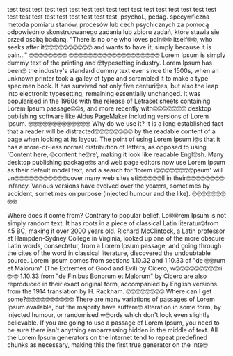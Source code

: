 test test test test test test test test test test test test test test test test test test test test test test test test test 
test, psychol., pedag. specy🤓ficzna metoda pomiaru stanów, procesów lub cech psychicznych za pomocą odpowiednio skonstruowanego zadania lub zbioru zadań, które stawia się przed osobą badaną.
"There is no one who loves pain🤓🤓 itself🤓🤓, who seeks after it🤓🤓🤓🤓🤓🤓🤓🤓🤓🤓 and wants to have it, simply because it is pain..."
🤓🤓🤓🤓🤓🤓🤓🤓
🤓🤓🤓🤓🤓🤓🤓🤓🤓🤓🤓🤓🤓🤓🤓🤓🤓🤓🤓
Lorem Ipsum is simply dummy text of the printing and 🤓typesetting industry. Lorem Ipsum has been🤓 the industry's standard dummy text ever since the 1500s, when an unknown printer took a galley of type and scrambled it to make a type specimen book. It has survived not only five centuri🤓es, but also the leap into electronic typesetting, remaining essentially unchanged. It was popularised in the 1960s with the release of Letraset sheets containing Lorem Ipsum passage🤓🤓s, and more recently with🤓🤓🤓🤓🤓🤓🤓 desktop publishing software like Aldus PageMaker including versions of Lorem Ipsum.
🤓🤓🤓🤓🤓🤓🤓🤓🤓🤓🤓🤓🤓
Why do we use it?
It is a long established fact that a reader will be distracted🤓🤓🤓🤓🤓🤓🤓🤓 by the readable content of a page when looking at its layout. The point of using Lorem Ipsum i🤓s that it has a more-or-less normal distribution of letters, as opposed to using 'Content here, 🤓content he🤓re', making it look like readable Engl🤓sh. Many desktop publishing package🤓s and web page editors now use Lorem Ipsum as their default model text, and a search for 'lorem i🤓🤓🤓🤓🤓🤓🤓🤓psum' will un🤓🤓🤓🤓🤓🤓🤓🤓🤓🤓🤓cover many web sites sti🤓🤓🤓🤓🤓ll in their🤓🤓🤓🤓🤓🤓🤓🤓infancy. Various versions have evolved over the yea🤓rs, sometimes by accident, sometimes on purpose (injected humour and the like).
🤓🤓🤓🤓🤓🤓🤓🤓🤓

Where does it come from?
Contrary to popular belief, Lo🤓🤓rem Ipsum is not simply random text. It has roots in a piece of classical Latin literatur🤓from 45 BC, making it over 2000 years old. Richard McClintock, a Latin professor at Hampden-Sydney College in Virginia, looked up one of the more obscure Latin words, consectetur, from a Lorem Ipsum passage, and going through the cites of the word in classical literature, discovered the undoubtable source. Lorem Ipsum comes from sections 1.10.32 and 1.10.33 of "de 🤓🤓rum et Malorum" (The Extremes of Good and Evil) by Cicero, w🤓🤓🤓🤓🤓🤓🤓🤓🤓ri🤓i🤓 1.10.33 from "de Finibus Bonorum et Malorum" by Cicero are also reproduced in their exact original form, accompanied by English versions from the 1914 translation by H. Rackham.
🤓🤓🤓🤓🤓🤓🤓🤓
Where can I get some?🤓🤓🤓🤓🤓🤓🤓🤓🤓🤓
There are many variations of passages of Lorem Ipsum available, but the majority have suffere🤓 alteration in some form, by injected humour, or randomised w🤓ords which don't look even slightly believable. If you are going to use a passage of Lorem Ipsum, you need to be sure there isn't anything embarrassing hidden in the middle of text. All the Lorem Ipsum generators on the Internet tend to repeat predefined chunks as necessary, making this the first true generator on the Inte🤓
